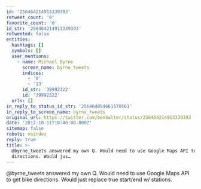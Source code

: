 ```yaml
---
id: '256464214913339393'
retweet_count: '0'
favorite_count: '0'
id_str: '256464214913339393'
retweeted: false
entities:
  hashtags: []
  symbols: []
  user_mentions:
    - name: Michael Byrne
      screen_name: byrne_tweets
      indices:
        - '0'
        - '13'
      id_str: '39992322'
      id: '39992322'
  urls: []
in_reply_to_status_id_str: '256464054661570561'
in_reply_to_screen_name: byrne_tweets
original_url: https://twitter.com/benbalter/status/256464214913339393
date: '2012-10-11T18:40:08.000Z'
sitemap: false
robots: noindex
reply: true
title: >-
  @byrne_tweets answered my own Q. Would need to use Google Maps API to get bike
  directions. Would jus…
---
```


@byrne_tweets answered my own Q. Would need to use Google Maps API to get bike directions. Would just replace true start/end w/ stations.